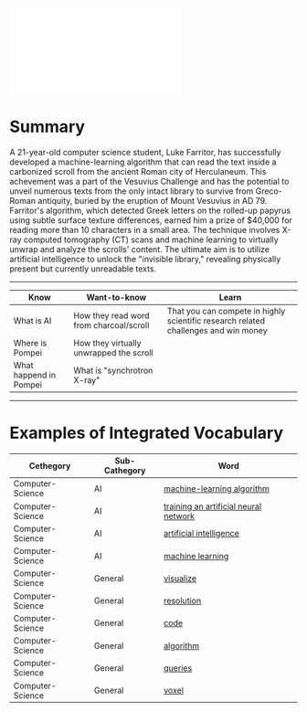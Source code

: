 ![](/Notatki/Semestr%203/Język%20angielski%20-%20C1.1/Ćwiczenia/Portfolio/The%20Elder%20Scrolls/AI%20reads%20text%20from%20ancient%20Herculaneum%20scroll%20for%20the%20first%20time.pdf)
# Summary

A 21-year-old computer science student, Luke Farritor, has successfully developed a machine-learning algorithm that can read the text inside a carbonized scroll from the ancient Roman city of Herculaneum. This achevement was a part of the Vesuvius Challenge and has the potential to unveil numerous texts from the only intact library to survive from Greco-Roman antiquity, buried by the eruption of Mount Vesuvius in AD 79. Farritor's algorithm, which detected Greek letters on the rolled-up papyrus using subtle surface texture differences, earned him a prize of $40,000 for reading more than 10 characters in a small area. The technique involves X-ray computed tomography (CT) scans and machine learning to virtually unwrap and analyze the scrolls' content. The ultimate aim is to utilize artificial intelligence to unlock the "invisible library," revealing physically present but currently unreadable texts.

---

| Know | Want-to-know | Learn |
| ---- | ---- | ---- |
| What is AI | How they read word from charcoal/scroll | That you can compete in highly scientific research related challenges and win money |
| Where is Pompei | How they virtually unwrapped the scroll |  |
| What happend in Pompei | What is "synchrotron X-ray" |  |

---

# Examples of Integrated Vocabulary
| Cethegory        | Sub-Cathegory                   | Word                                |
| ---------------- | ------------------------------- | ----------------------------------- |
| Computer-Science | AI                              | [machine-learning algorithm](/Notatki/Semestr%203/Język%20angielski%20-%20C1.1/Ćwiczenia/Portfolio/The%20Elder%20Scrolls/Words/Computer-Science/AI/machine-learning%20algorithm.md)          |
| Computer-Science | AI                              | [training an artificial neural network](/Notatki/Semestr%203/Język%20angielski%20-%20C1.1/Ćwiczenia/Portfolio/The%20Elder%20Scrolls/Words/Computer-Science/AI/training%20an%20artificial%20neural%20network.md) |
| Computer-Science | AI                              | [artificial intelligence](/Notatki/Semestr%203/Język%20angielski%20-%20C1.1/Ćwiczenia/Portfolio/The%20Elder%20Scrolls/Words/Computer-Science/AI/artificial%20intelligence.md)             |
| Computer-Science | AI                              | [machine learning](/Notatki/Semestr%203/Język%20angielski%20-%20C1.1/Ćwiczenia/Portfolio/The%20Elder%20Scrolls/Words/Computer-Science/AI/machine%20learning.md)                    |
| Computer-Science | General                         | [visualize](/Notatki/Semestr%203/Język%20angielski%20-%20C1.1/Ćwiczenia/Portfolio/The%20Elder%20Scrolls/Words/Computer-Science/General/visualize.md)                           |
| Computer-Science | General                         | [resolution](/Notatki/Semestr%203/Język%20angielski%20-%20C1.1/Ćwiczenia/Portfolio/The%20Elder%20Scrolls/Words/Computer-Science/General/resolution.md)                          |
| Computer-Science | General                         | [code](/Notatki/Semestr%203/Język%20angielski%20-%20C1.1/Ćwiczenia/Portfolio/The%20Elder%20Scrolls/Words/Computer-Science/General/code.md)                                |
| Computer-Science | General                         | [algorithm](/Notatki/Semestr%203/Język%20angielski%20-%20C1.1/Ćwiczenia/Portfolio/The%20Elder%20Scrolls/Words/Computer-Science/General/algorithm.md)                           |
| Computer-Science | General                         | [queries](/Notatki/Semestr%203/Język%20angielski%20-%20C1.1/Ćwiczenia/Portfolio/The%20Elder%20Scrolls/Words/Computer-Science/General/queries.md)                             |
| Computer-Science | General                         | [voxel](/Notatki/Semestr%203/Język%20angielski%20-%20C1.1/Ćwiczenia/Portfolio/The%20Elder%20Scrolls/Words/Math/Objects/voxel.md)                               |
